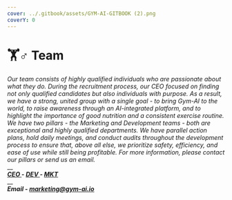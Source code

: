 ```yaml
---
cover: ../.gitbook/assets/GYM-AI-GITBOOK (2).png
coverY: 0
---
```


# 🏋♂ Team

_Our team consists of highly qualified individuals who are passionate about what they do. During the recruitment process, our CEO focused on finding not only qualified candidates but also individuals with purpose. As a result, we have a strong, united group with a single goal - to bring Gym-AI to the world, to raise awareness through an AI-integrated platform, and to highlight the importance of good nutrition and a consistent exercise routine. We have two pillars - the Marketing and Development teams - both are exceptional and highly qualified departments. We have parallel action plans, hold daily meetings, and conduct audits throughout the development process to ensure that, above all else, we prioritize safety, efficiency, and ease of use while still being profitable. For more information, please contact our pillars or send us an email._\
__\
__[_CEO_  ](https://t.me/Ceo\_GymAI)_-_ [_DEV_  ](https://t.me/Jhoncubbinsdev)_-_ [_MKT_ ](https://t.me/Malcolm\_Calls)__\
__\
_**Email - marketing@gym-ai.io**_
